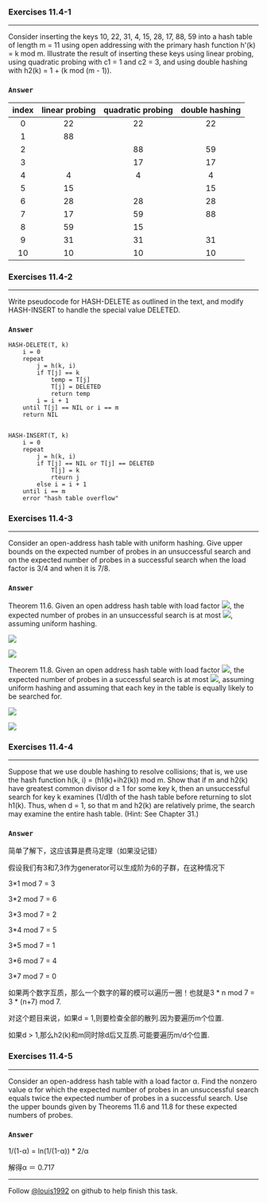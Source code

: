 ### Exercises 11.4-1
***
Consider inserting the keys 10, 22, 31, 4, 15, 28, 17, 88, 59 into a hash table of length m = 11 using open addressing with the primary hash function h'(k) = k mod m. Illustrate the result of inserting these keys using linear probing, using quadratic probing with c1 = 1 and c2 = 3, and using double hashing with h2(k) = 1 + (k mod (m - 1)).


### `Answer`
index | linear probing  | quadratic probing  | double hashing
:----: | :----: | :----: | :----:
0 | 22 | 22 | 22
1 | 88 |    |
2 |    | 88 | 59
3 |    | 17 | 17
4 | 4  | 4  | 4
5 | 15 |    | 15
6 | 28 | 28 | 28
7 | 17 | 59 | 88
8 | 59 | 15 |
9 | 31 | 31 | 31
10| 10 | 10 | 10 |


### Exercises 11.4-2
***
Write pseudocode for HASH-DELETE as outlined in the text, and modify HASH-INSERT to handle the special value DELETED.


### `Answer`

	HASH-DELETE(T, k)
		i = 0
		repeat 
			j = h(k, i)
			if T[j] == k
				temp = T[j]
				T[j] = DELETED
				return temp
			i = i + 1
		until T[j] == NIL or i == m
		return NIL
		
		
	HASH-INSERT(T, k)
		i = 0
		repeat 
			j = h(k, i)
			if T[j] == NIL or T[j] == DELETED
				T[j] = k
				rteurn j
			else i = i + 1
		until i == m
		error "hash table overflow"
		
	

### Exercises 11.4-3
***
Consider an open-address hash table with uniform hashing. Give upper bounds on the expected number of probes in an unsuccessful search and on the expected number of probes in a successful search when the load factor is 3/4 and when it is 7/8.

### `Answer`
Theorem 11.6. Given an open address hash table with load factor ![](https://latex.codecogs.com/gif.latex?\alpha=&space;\frac{n}{m}<&space;1), the
expected number of probes in an unsuccessful search is at most ![](https://latex.codecogs.com/gif.latex?\frac{1}{1-\alpha}), assuming uniform hashing.

![](https://latex.codecogs.com/gif.latex?\alpha=&space;\frac{3}{4}&space;\quad&space;\frac{1}{1-\alpha}&space;=&space;\frac{1}{1-\frac{3}{4}}&space;=&space;4probes)

![](https://latex.codecogs.com/gif.latex?\alpha=&space;\frac{7}{8}&space;\quad&space;\frac{1}{1-\alpha}&space;=&space;\frac{1}{1-\frac{7}{8}}&space;=&space;8probes)


Theorem 11.8. Given an open address hash table with load factor ![](https://latex.codecogs.com/gif.latex?\alpha=&space;\frac{n}{m}<&space;1), the
expected number of probes in a successful search is at most ![](https://latex.codecogs.com/gif.latex?\frac{1}{\alpha}ln\frac{1}{1-\alpha}), assuming
uniform hashing and assuming that each key in the table is equally likely to be searched
for.

![](https://latex.codecogs.com/gif.latex?\alpha=&space;\frac{3}{4}&space;\quad&space;\frac{1}{\alpha}ln\frac{1}{1-\alpha}&space;=&space;\frac{1}{\frac{3}{4}}ln\frac{1}{1-\frac{3}{4}}&space;\approx&space;1.85probes)

![](https://latex.codecogs.com/gif.latex?\alpha=&space;\frac{7}{8}&space;\quad&space;\frac{1}{\alpha}ln\frac{1}{1-\alpha}&space;=&space;\frac{1}{\frac{7}{8}}ln\frac{1}{1-\frac{7}{8}}&space;\approx&space;2.37probes)


### Exercises 11.4-4
***
Suppose that we use double hashing to resolve collisions; that is, we use the hash function h(k, i) = (h1(k)+ih2(k)) mod m. Show that if m and h2(k) have greatest common divisor d ≥ 1 for some key k, then an unsuccessful search for key k examines (1/d)th of the hash table before returning to slot h1(k). Thus, when d = 1, so that m and h2(k) are relatively prime, the search may examine the entire hash table. (Hint: See Chapter 31.)

### `Answer`
简单了解下，这应该算是费马定理（如果没记错）

假设我们有3和7,3作为generator可以生成阶为6的子群，在这种情况下

3*1 mod 7 = 3

3*2 mod 7 = 6

3*3 mod 7 = 2

3*4 mod 7 = 5

3*5 mod 7 = 1

3*6 mod 7 = 4

3*7 mod 7 = 0

如果两个数字互质，那么一个数字的幂的模可以遍历一圈！也就是3 * n mod 7 = 3 * (n+7) mod 7.

对这个题目来说，如果d = 1,则要检查全部的散列.因为要遍历m个位置.

如果d > 1,那么h2(k)和m同时除d后又互质.可能要遍历m/d个位置.
### Exercises 11.4-5
***
Consider an open-address hash table with a load factor α. Find the nonzero value α for which the expected number of probes in an unsuccessful search equals twice the expected number of probes in a successful search. Use the upper bounds given by Theorems 11.6 and 11.8 for these expected numbers of probes.



### `Answer`
1/(1-α) = ln(1/(1-α)) * 2/α

解得α ＝ 0.717


***
Follow [@louis1992](https://github.com/gzc) on github to help finish this task.

